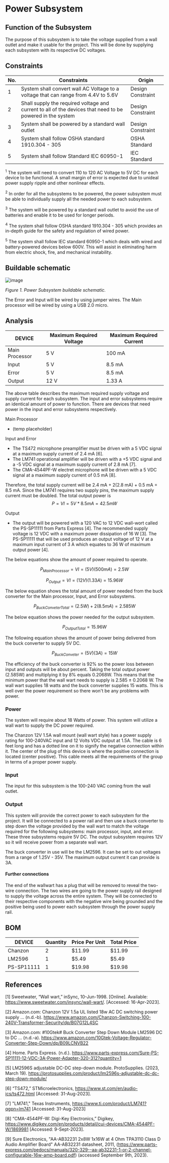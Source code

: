 # Power Subsystem
 
## Function of the Subsystem

The purpose of this subsystem is to take the voltage supplied from a wall outlet and make it usable for the project. This will be done by supplying each subsystem with its respective DC voltages.


## Constraints

| No. | Constraints                                                                         | Origin            |
| --- | ----------------------------------------------------------------------------------- | ----------------- |
| 1   | System shall convert wall AC Voltage to a voltage that can range from 4.4V to 5.6V  | Design Constraint |
| 2   | Shall supply the required voltage and current to all of the devices that need to be powered in the system  | Design Constraint |
| 3   | System shall be powered by a standard wall outlet                                   | Design Constraint |
| 4   | System shall follow OSHA standard 1910.304 - 305                                    | OSHA Standard     |
| 5   | System shall follow Standard IEC 60950-1                                            | IEC Standard      |


<sup>1</sup> The system will need to convert 110 to 120 AC Voltage to 5V DC for each device to be functional. A small margin of error is expected due to unideal power supply ripple and other nonlinear effects.

<sup>2</sup> In order for all the subsystems to be powered, the power subsystem must be able to individually supply all the needed power to each subsystem. 


<sup>3</sup>  The system will be powered by a standard wall outlet to avoid the use of batteries and enable it to be used for longer periods.


<sup>4</sup>  The system shall follow OSHA standard 1910.304 - 305 which provides an in-depth guide for the safety and regulation of wired power.

<sup>5</sup>  The system shall follow IEC standard 60950-1 which deals with wired and battery-powered devices below 600V. This will assist in eliminating harm from electric shock, fire, and mechanical instability.




## Buildable schematic 

![image](https://github.com/CarsonDPope/Active-Noise-Control-With-Wall-Transmission-Detection/assets/123600399/818abf47-3dd7-4111-a9a9-87ca63c83764)

*Figure 1. Power Subsystem buildable schematic.*

The Error and Input will be wired by using jumper wires. 
The Main processor will be wired by using a USB 2.0 micro.


## Analysis
| DEVICE            | Maximum Required Voltage | Maximum Required Current |
| ----------------- | ------------------------ | ------------------------ | 
| Main Processor    | 5 V                      | 100 mA                   | 
| Input             | 5 V                      | 8.5 mA                   | 
| Error             | 5 V                      | 8.5 mA                   | 
| Output            | 12 V                     | 1.33 A                   | 

The above table describes the maximum required supply voltage and supply current for each subsystem. The input and error subsystems require an identical amount of power to function. There are devices that need power in the input and error subsystems respectively. 

Main Processor
- (temp placeholder)

Input and Error
- The TS472 microphone preamplifier must be driven with a 5 VDC signal at a maximum supply current of 2.4 mA [6].
- The LM741 operational amplifier will be driven with a +5 VDC signal and a -5 VDC signal at a maximum supply current of 2.8 mA [7].
- The CMA-4544PF-W electret microphone will be driven with a 5 VDC signal at a maximum supply current of 0.5 mA [8]. 

Therefore, the total supply current will be 2.4 mA + 2(2.8 mA) + 0.5 mA = 8.5 mA. Since the LM741 requires two supply pins, the maximum supply current must be doubled. The total output power is $$P=VI=5 V*8.5 mA = 42.5 mW$$

Output
- The output will be powered with a 120 VAC to 12 VDC wall-wort called the PS-SP11111 from Parts Express [4]. The recommended supply voltage is 12 VDC with a maximum power dissipation of 16 W [3]. The PS-SP11111 that will be used produces an output voltage of 12 V at a maximum input current of 3 A which equates to 36 W of maximum output power [4].

The below equations show the amount of power required to operate.
~~~math
P_{Main Processor} = VI = (5V)(500mA) = 2.5W
~~~
~~~math
P_{Output} = VI =(12V)(1.33A) = 15.96W
~~~

The below equation shows the total amount of power needed from the buck converter for the Main processor, Input, and Error subsystems.
~~~math
P_{Buck Conveter Total} = (2.5W) + 2(8.5mA) = 2.585W
~~~
The below equation shows the power needed for the output subsystem.
~~~math
P_{Output Total} = 15.96W
~~~
The following equation shows the amount of power being delivered from the buck converter to supply 5V DC.
~~~math
P_{Buck Conveter} = (5V)(3A) = 15W
~~~

The efficiency of the buck converter is 92% so the power loss between input and outputs will be about percent. Taking the total output power (2.585W) and multiplying it by 8% equals 0.2068W. This means that the minimum power that the wall wart needs to supply is 2.585 ± 0.2068 W. The wall wart supplies 18 watts and the buck converter supplies 15 watts. This is well over the power requirement so there won't be any problems with power.
### Power
The system will require about 18 Watts of power. This system will utilize a wall wart to supply the DC power required.

The Chanzon 12V 1.5A wall mount (wall wart style) has a power supply rating for 100-240VAC input and 12 Volts VDC output at 1.5A. The cable is 6 feet long and has a dotted line on it to signify the negative connection within it. The center of the plug of this device is where the positive connection is located (center positive). This cable meets all the requirements of the group in terms of a proper power supply.

### Input

The input for this subsystem is the 100-240 VAC coming from the wall outlet.

### Output

This system will provide the correct power to each subsystem for the project. It will be connected to a power rail and then use a buck converter to step down the voltage provided by the wall wart to match the voltage required for the following subsystems: main processor, input, and error. These three subsystems require 5V DC. The output subsystem requires 12V so it will receive power from a separate wall wart.

The buck converter in use will be the LM2596. It can be set to out voltages from a range of 1.25V - 35V. The maximum output current it can provide is 3A.

#### Further connections

The end of the wallwart has a plug that will be removed to reveal the two-wire connection. The two wires are going to the power supply rail designed to supply the voltage across the entire system. They will be connected to their respective components with the negative wire being grounded and the positive being used to power each subsystem through the power supply rail. 


## BOM
| DEVICE            | Quantity | Price Per Unit | Total Price |
| ----------------- | -------- | -------------- | ----------- |
| Chanzon           | 2        | $11.99         | $11.99      |
| LM2596            | 1        | $5.49          | $5.49       |
| PS-SP11111        | 1        | $19.98         | $19.98      |

## References


[1] Sweetwater, “Wall wart,” inSync, 10-Jun-1998. [Online]. Available: https://www.sweetwater.com/insync/wall-wart/. [Accessed: 16-Apr-2023]. 

[2] Amazon.com: Chanzon 12V 1.5a UL listed 18w AC DC switching power supply ... (n.d.-b). https://www.amazon.com/Chanzon-Switching-100-240V-Transformer-Security/dp/B07G12L4SC 

[3] Amazon.com: #10Gtek# Buck Converter Step Down Module LM2596 DC to DC ... (n.d.-a). https://www.amazon.com/10Gtek-Voltage-Regulator-Converter-Step-Down/dp/B09LCNVB22 

[4] Home. Parts Express. (n.d.). https://www.parts-express.com/Sure-PS-SP11111-12-VDC-3A-Power-Adapter-320-312?quantity=1 

[5] LM2596S adjustable DC-DC step-down module. ProtoSupplies. (2023, March 19). https://protosupplies.com/product/lm2596s-adjustable-dc-dc-step-down-module/ 



[6] “TS472,” STMicroelectronics, https://www.st.com/en/audio-ics/ts472.html [Accessed: 31-Aug-2023].

[7] "LM741," Texas Instruments, https://www.ti.com/product/LM741?qgpn=lm741 [Accessed: 31-Aug-2023]

[8] “CMA-4544PF-W: Digi-Key Electronics,” Digikey, https://www.digikey.com/en/products/detail/cui-devices/CMA-4544PF-W/1869981 [Accessed: 9-Sept-2023].

[9] Sure Electronics, "AA-AB32231 2x8W 1x16W at 4 Ohm TPA3110 Class D Audio Amplifier Board" AA-AB32231 datasheet, 2011, (https://www.parts-express.com/pedocs/manuals/320-329--aa-ab32231-1-or-2-channel-configurable-16w-amp-board.pdf) (accessed September 9th, 2023).

